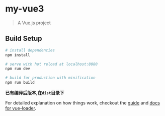 # my-vue3

> A Vue.js project

## Build Setup

``` bash
# install dependencies
npm install

# serve with hot reload at localhost:8080
npm run dev

# build for production with minification
npm run build
```

**已有编译后版本,在`dist`目录下**

For detailed explanation on how things work, checkout the [guide](http://vuejs-templates.github.io/webpack/) and [docs for vue-loader](http://vuejs.github.io/vue-loader).
